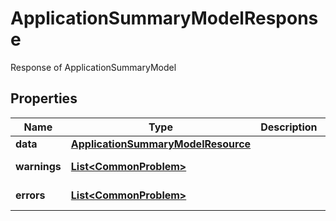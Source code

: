 

# ApplicationSummaryModelResponse

Response of ApplicationSummaryModel

## Properties

Name | Type | Description | Notes
------------ | ------------- | ------------- | -------------
**data** | [**ApplicationSummaryModelResource**](ApplicationSummaryModelResource.md) |  |  [optional]
**warnings** | [**List&lt;CommonProblem&gt;**](CommonProblem.md) |  |  [optional] [readonly]
**errors** | [**List&lt;CommonProblem&gt;**](CommonProblem.md) |  |  [optional] [readonly]



